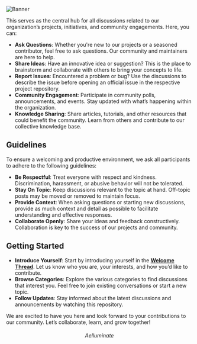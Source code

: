 ![Banner](https://i.imgur.com/troEOIS.png)

This serves as the central hub for all discussions related to our organization’s projects, initiatives, and community engagements. Here, you can:

- **Ask Questions**: Whether you're new to our projects or a seasoned contributor, feel free to ask questions. Our community and maintainers are here to help.
- **Share Ideas**: Have an innovative idea or suggestion? This is the place to brainstorm and collaborate with others to bring your concepts to life.
- **Report Issues**: Encountered a problem or bug? Use the discussions to describe the issue before opening an official issue in the respective project repository.
- **Community Engagement**: Participate in community polls, announcements, and events. Stay updated with what’s happening within the organization.
- **Knowledge Sharing**: Share articles, tutorials, and other resources that could benefit the community. Learn from others and contribute to our collective knowledge base.

## Guidelines

To ensure a welcoming and productive environment, we ask all participants to adhere to the following guidelines:

- **Be Respectful**: Treat everyone with respect and kindness. Discrimination, harassment, or abusive behavior will not be tolerated.
- **Stay On Topic**: Keep discussions relevant to the topic at hand. Off-topic posts may be moved or removed to maintain focus.
- **Provide Context**: When asking questions or starting new discussions, provide as much context and detail as possible to facilitate understanding and effective responses.
- **Collaborate Openly**: Share your ideas and feedback constructively. Collaboration is key to the success of our projects and community.

## Getting Started

- **Introduce Yourself**: Start by introducing yourself in the **[Welcome Thread](https://github.com/orgs/aelluminate/discussions/categories/welcome)**. Let us know who you are, your interests, and how you’d like to contribute.
- **Browse Categories**: Explore the various categories to find discussions that interest you. Feel free to join existing conversations or start a new topic.
- **Follow Updates**: Stay informed about the latest discussions and announcements by watching this repository.


We are excited to have you here and look forward to your contributions to our community. Let’s collaborate, learn, and grow together!

<div align="center">

###### Aelluminate

</div>